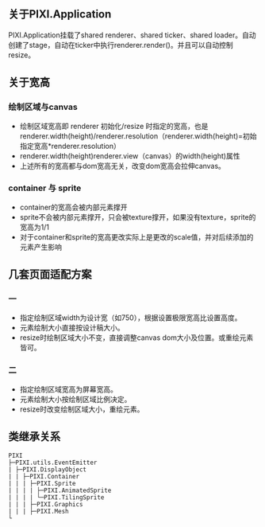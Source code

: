 ## 关于PIXI.Application
PIXI.Application挂载了shared renderer、shared ticker、shared loader。自动创建了stage，自动在ticker中执行renderer.render()。并且可以自动控制resize。

## 关于宽高
### 绘制区域与canvas
* 绘制区域宽高即 renderer 初始化/resize 时指定的宽高，也是 renderer.width(height)/renderer.resolution（renderer.width(height)=初始指定宽高*renderer.resolution）
* renderer.width(height)renderer.view（canvas）的width(height)属性
* 上述所有的宽高都与dom宽高无关，改变dom宽高会拉伸canvas。

### container 与 sprite
* container的宽高会被内部元素撑开
* sprite不会被内部元素撑开，只会被texture撑开，如果没有texture，sprite的宽高为1/1
* 对于container和sprite的宽高更改实际上是更改的scale值，并对后续添加的元素产生影响

## 几套页面适配方案
### 一
* 指定绘制区域width为设计宽（如750），根据设置极限宽高比设置高度。
* 元素绘制大小直接按设计稿大小。
* resize时绘制区域大小不变，直接调整canvas dom大小及位置。或重绘元素皆可。

### 二
* 指定绘制区域宽高为屏幕宽高。
* 元素绘制大小按绘制区域比例决定。
* resize时改变绘制区域大小，重绘元素。

## 类继承关系
````
PIXI
├─PIXI.utils.EventEmitter
| ├─PIXI.DisplayObject
| | ├─PIXI.Container
| | | ├─PIXI.Sprite
| | | | ├─PIXI.AnimatedSprite
| | | | └─PIXI.TilingSprite
| | | ├─PIXI.Graphics
| | | ├─PIXI.Mesh
└
````




